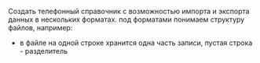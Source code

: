  Создать телефонный справочник с возможностью импорта и экспорта данных в нескольких форматах.
    под форматами понимаем структуру файлов, например:
  - в файле на одной строке хранится одна часть записи, пустая строка - разделитель
